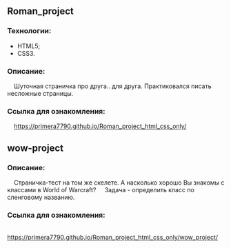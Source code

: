 ## Roman_project

### Технологии:
  - HTML5;
  - CSS3.
    
### Описание:<br>

&nbsp; &nbsp; Шуточная страничка про друга.. для друга. Практиковался писать несложные страницы.

### Ссылка для ознакомления:<br>

&nbsp; &nbsp; https://primera7790.github.io/Roman_project_html_css_only/
  
## wow-project
### Описание:<br>

&nbsp; &nbsp; Страничка-тест на том же скелете. А насколько хорошо Вы знакомы с классами в World of Warcraft?
&nbsp; &nbsp; Задача - определить класс по сленговому названию.

### Ссылка для ознакомления:<br>

&nbsp; &nbsp; https://primera7790.github.io/Roman_project_html_css_only/wow_project/
